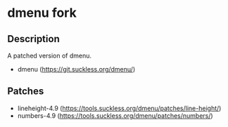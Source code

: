 # dmenu fork

## Description
A patched version of dmenu.
* dmenu (https://git.suckless.org/dmenu/)

## Patches

* lineheight-4.9 (https://tools.suckless.org/dmenu/patches/line-height/)
* numbers-4.9 (https://tools.suckless.org/dmenu/patches/numbers/)

